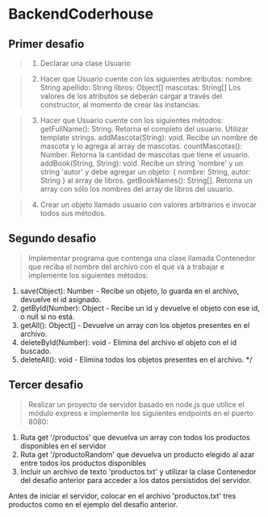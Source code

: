# BackendCoderhouse

## Primer desafio
>1) Declarar una clase Usuario

>2) Hacer que Usuario cuente con los siguientes atributos:
nombre: String
apellido: String
libros: Object[]
mascotas: String[]
Los valores de los atributos se deberán cargar a través del constructor, al momento de crear las instancias.

>3) Hacer que Usuario cuente con los siguientes métodos:
getFullName(): String. Retorna el completo del usuario. Utilizar template strings.
addMascota(String): void. Recibe un nombre de mascota y lo agrega al array de mascotas.
countMascotas(): Number. Retorna la cantidad de mascotas que tiene el usuario.
addBook(String, String): void. Recibe un string 'nombre' y un string 'autor' y debe agregar un objeto: { nombre: String, autor: String } al array de libros.
getBookNames(): String[]. Retorna un array con sólo los nombres del array de libros del usuario.

>4) Crear un objeto llamado usuario con valores arbitrarios e invocar todos sus métodos.


## Segundo desafio
>Implementar programa que contenga una clase llamada Contenedor que reciba el nombre del archivo con el que va a trabajar e implemente los siguientes métodos:

1) save(Object): Number - Recibe un objeto, lo guarda en el archivo, devuelve el id asignado.
2) getById(Number): Object - Recibe un id y devuelve el objeto con ese id, o null si no está.
3) getAll(): Object[] - Devuelve un array con los objetos presentes en el archivo.
4) deleteById(Number): void - Elimina del archivo el objeto con el id buscado.
5) deleteAll(): void - Elimina todos los objetos presentes en el archivo. */


## Tercer desafio
> Realizar un proyecto de servidor basado en node.js que utilice el módulo express e implemente los siguientes endpoints en el puerto 8080:

1) Ruta get '/productos' que devuelva un array con todos los productos disponibles en el servidor
2) Ruta get '/productoRandom' que devuelva un producto elegido al azar entre todos los productos disponibles
3) Incluir un archivo de texto 'productos.txt' y utilizar la clase Contenedor del desafío anterior para acceder a los datos persistidos del servidor.

Antes de iniciar el servidor, colocar en el archivo 'productos.txt' tres productos como en el ejemplo del desafío anterior.
